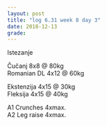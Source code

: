 ```yaml
---
layout: post
title: "log 6.31 week 8 day 3"
date: 2018-12-13
grade:
---
```


Istezanje

Čučanj 8x8 @ 80kg      
Romanian DL 4x12 @ 60kg  

Ekstenzija 4x15 @ 30kg    
Fleksija 4x15 @ 40kg       

A1 Crunches 4xmax.  
A2 Leg raise 4xmax.  
